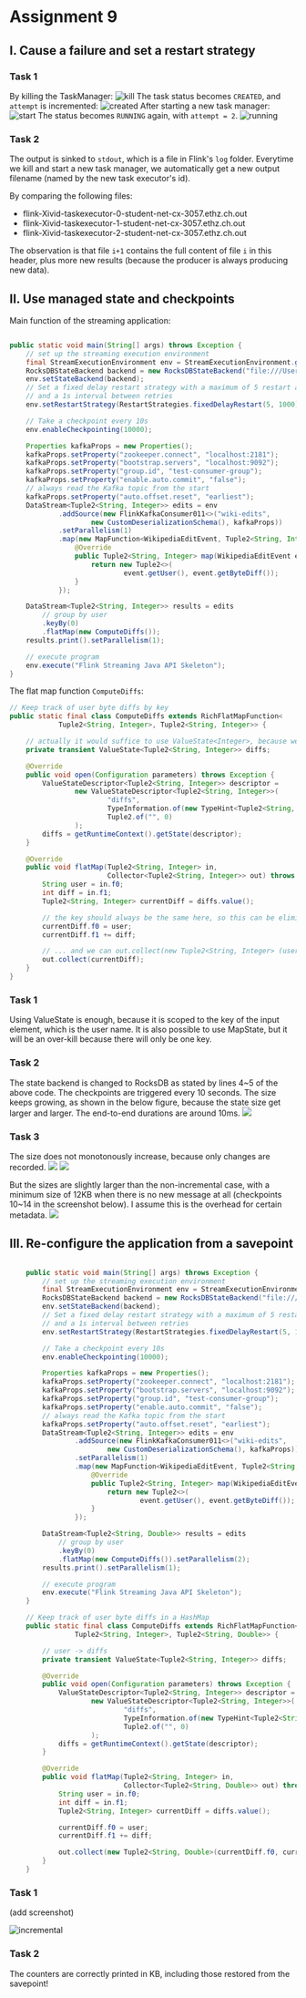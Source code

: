 # Assignment 9

## I. Cause a failure and set a restart strategy

### Task 1
By killing the TaskManager:
![kill](kill.png)
The task status becomes `CREATED`, and `attempt` is incremented:
![created](created.png)
After starting a new task manager:
![start](start.png)
The status becomes `RUNNING` again, with `attempt = 2`.
![running](running.png)

### Task 2
The output is sinked to `stdout`, which is a file in Flink's `log` folder. Everytime we kill and start a new task manager, we automatically get a new output filename (named by the new task executor's id). 

By comparing the following files:
- flink-Xivid-taskexecutor-0-student-net-cx-3057.ethz.ch.out
- flink-Xivid-taskexecutor-1-student-net-cx-3057.ethz.ch.out
- flink-Xivid-taskexecutor-2-student-net-cx-3057.ethz.ch.out

The observation is that file `i+1` contains the full content of file `i` in this header, plus more new results (because the producer is always producing new data).


## II. Use managed state and checkpoints

Main function of the streaming application:
```java

public static void main(String[] args) throws Exception {
    // set up the streaming execution environment
    final StreamExecutionEnvironment env = StreamExecutionEnvironment.getExecutionEnvironment();
    RocksDBStateBackend backend = new RocksDBStateBackend("file:///Users/Xivid/repo/eth-dspa-2019/session-9/rocks.db", true);
    env.setStateBackend(backend);
    // Set a fixed delay restart strategy with a maximum of 5 restart attempts
    // and a 1s interval between retries
    env.setRestartStrategy(RestartStrategies.fixedDelayRestart(5, 1000));

    // Take a checkpoint every 10s
    env.enableCheckpointing(10000);

    Properties kafkaProps = new Properties();
    kafkaProps.setProperty("zookeeper.connect", "localhost:2181");
    kafkaProps.setProperty("bootstrap.servers", "localhost:9092");
    kafkaProps.setProperty("group.id", "test-consumer-group");
    kafkaProps.setProperty("enable.auto.commit", "false");
    // always read the Kafka topic from the start
    kafkaProps.setProperty("auto.offset.reset", "earliest");
    DataStream<Tuple2<String, Integer>> edits = env
            .addSource(new FlinkKafkaConsumer011<>("wiki-edits",
                    new CustomDeserializationSchema(), kafkaProps))
            .setParallelism(1)
            .map(new MapFunction<WikipediaEditEvent, Tuple2<String, Integer>>() {
                @Override
                public Tuple2<String, Integer> map(WikipediaEditEvent event) {
                    return new Tuple2<>(
                            event.getUser(), event.getByteDiff());
                }
            });

    DataStream<Tuple2<String, Integer>> results = edits
        // group by user
        .keyBy(0)
        .flatMap(new ComputeDiffs());
    results.print().setParallelism(1);

    // execute program
    env.execute("Flink Streaming Java API Skeleton");
}
```

The flat map function `ComputeDiffs`:
```java
// Keep track of user byte diffs by key
public static final class ComputeDiffs extends RichFlatMapFunction<
            Tuple2<String, Integer>, Tuple2<String, Integer>> {

    // actually it would suffice to use ValueState<Integer>, because we don't really need to store the user name (which is the key)
    private transient ValueState<Tuple2<String, Integer>> diffs;

    @Override
    public void open(Configuration parameters) throws Exception {
        ValueStateDescriptor<Tuple2<String, Integer>> descriptor =
                new ValueStateDescriptor<Tuple2<String, Integer>>(
                        "diffs",
                        TypeInformation.of(new TypeHint<Tuple2<String, Integer>>() {}),
                        Tuple2.of("", 0)
                );
        diffs = getRuntimeContext().getState(descriptor);
    }

    @Override
    public void flatMap(Tuple2<String, Integer> in,
                        Collector<Tuple2<String, Integer>> out) throws Exception {
        String user = in.f0;
        int diff = in.f1;
        Tuple2<String, Integer> currentDiff = diffs.value();

        // the key should always be the same here, so this can be eliminated ...
        currentDiff.f0 = user;
        currentDiff.f1 += diff;

        // ... and we can out.collect(new Tuple2<String, Integer> (user, new diff value))
        out.collect(currentDiff);
    }
}
```

### Task 1
Using ValueState is enough, because it is scoped to the key of the input element, which is the user name. It is also possible to use MapState, but it will be an over-kill because there will only be one key.

### Task 2
The state backend is changed to RocksDB as stated by lines 4~5 of the above code.
The checkpoints are triggered every 10 seconds. The size keeps growing, as shown in the below figure, because the state size get larger and larger. The end-to-end durations are around 10ms.
![](nonincremental.png)


### Task 3
The size does not monotonously increase, because only changes are recorded. 
![](incremental.png)
![](detail_incremental.png)

But the sizes are slightly larger than the non-incremental case, with a minimum size of 12KB when there is no new message at all (checkpoints 10~14 in the screenshot below). I assume this is the overhead for certain metadata.
![](incremental_zeroupdate.png)

## III. Re-configure the application from a savepoint

```java

	public static void main(String[] args) throws Exception {
		// set up the streaming execution environment
		final StreamExecutionEnvironment env = StreamExecutionEnvironment.getExecutionEnvironment();
        RocksDBStateBackend backend = new RocksDBStateBackend("file:///Users/Xivid/repo/eth-dspa-2019/session-9/rocks.db", true);
        env.setStateBackend(backend);
		// Set a fixed delay restart strategy with a maximum of 5 restart attempts
		// and a 1s interval between retries
		env.setRestartStrategy(RestartStrategies.fixedDelayRestart(5, 1000));

		// Take a checkpoint every 10s
		env.enableCheckpointing(10000);

		Properties kafkaProps = new Properties();
		kafkaProps.setProperty("zookeeper.connect", "localhost:2181");
		kafkaProps.setProperty("bootstrap.servers", "localhost:9092");
		kafkaProps.setProperty("group.id", "test-consumer-group");
		kafkaProps.setProperty("enable.auto.commit", "false");
		// always read the Kafka topic from the start
		kafkaProps.setProperty("auto.offset.reset", "earliest");
		DataStream<Tuple2<String, Integer>> edits = env
				.addSource(new FlinkKafkaConsumer011<>("wiki-edits",
						new CustomDeserializationSchema(), kafkaProps))
				.setParallelism(1)
				.map(new MapFunction<WikipediaEditEvent, Tuple2<String, Integer>>() {
					@Override
					public Tuple2<String, Integer> map(WikipediaEditEvent event) {
						return new Tuple2<>(
								event.getUser(), event.getByteDiff());
					}
				});

		DataStream<Tuple2<String, Double>> results = edits
			// group by user
			.keyBy(0)
			.flatMap(new ComputeDiffs()).setParallelism(2);
		results.print().setParallelism(1);

		// execute program
		env.execute("Flink Streaming Java API Skeleton");
	}

	// Keep track of user byte diffs in a HashMap
	public static final class ComputeDiffs extends RichFlatMapFunction<
				Tuple2<String, Integer>, Tuple2<String, Double>> {

		// user -> diffs
        private transient ValueState<Tuple2<String, Integer>> diffs;

		@Override
		public void open(Configuration parameters) throws Exception {
            ValueStateDescriptor<Tuple2<String, Integer>> descriptor =
                    new ValueStateDescriptor<Tuple2<String, Integer>>(
                            "diffs",
                            TypeInformation.of(new TypeHint<Tuple2<String, Integer>>() {}),
                            Tuple2.of("", 0)
                    );
            diffs = getRuntimeContext().getState(descriptor);
		}

		@Override
		public void flatMap(Tuple2<String, Integer> in,
							Collector<Tuple2<String, Double>> out) throws Exception {
			String user = in.f0;
			int diff = in.f1;
            Tuple2<String, Integer> currentDiff = diffs.value();

            currentDiff.f0 = user;
            currentDiff.f1 += diff;

			out.collect(new Tuple2<String, Double>(currentDiff.f0, currentDiff.f1 / 1024.0));
		}
	}
```

### Task 1
(add screenshot)

![incremental](incremental.png)

### Task 2
The counters are correctly printed in KB, including those restored from the savepoint!
